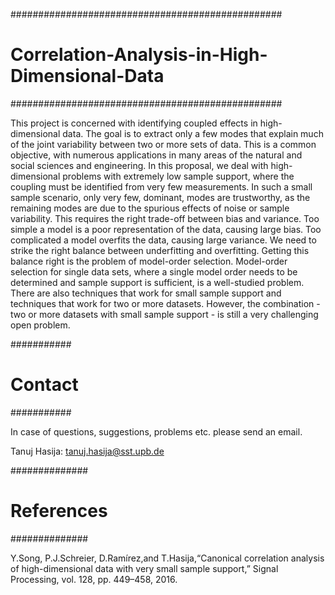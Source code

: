 #################################################
# Correlation-Analysis-in-High-Dimensional-Data #
#################################################

This project is concerned with identifying coupled effects in high-dimensional data. The goal is to extract only a few modes
that explain much of the joint variability between two or more sets of data. This is a common objective, with numerous applications
in many areas of the natural and social sciences and engineering. In this proposal, we deal with high-dimensional problems with 
extremely low sample support, where the coupling must be identified from very few measurements. In such a small sample scenario, 
only very few, dominant, modes are trustworthy, as the remaining modes are due to the spurious effects of noise or sample variability. 
This requires the right trade-off between bias and variance. Too simple a model is a poor representation of the data, causing large bias. 
Too complicated a model overfits the data, causing large variance. We need to strike the right balance between underfitting and 
overfitting. Getting this balance right is the problem of model-order selection. Model-order selection for single data sets, where a 
single model order needs to be determined and sample support is sufficient, is a well-studied problem. There are also techniques that 
work for small sample support and techniques that work for two or more datasets. However, the combination - two or more datasets with 
small sample support - is still a very challenging open problem.


###########
# Contact #
###########

In case of questions, suggestions, problems etc. please send an email.

Tanuj Hasija:
tanuj.hasija@sst.upb.de

##############
# References #
##############

Y.Song, P.J.Schreier, D.Ramírez,and T.Hasija,“Canonical correlation analysis of high-dimensional data with very small sample support,” 
Signal Processing, vol. 128, pp. 449–458, 2016.


